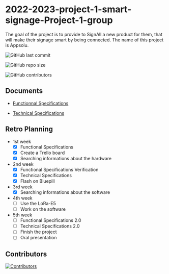 # 2022-2023-project-1-smart-signage-Project-1-group

The goal of the project is to provide to SignAll a new product for them, that will make their signage smart by being connected. The name of this project is Appsolu.

![GitHub last commit](https://img.shields.io/github/last-commit/algosup/2022-2023-project-1-smart-signage-Project-1-group)

![GitHub repo size](https://img.shields.io/github/repo-size/algosup/2022-2023-project-1-smart-signage-Project-1-group)

![GitHub contributors](https://img.shields.io/github/contributors/algosup/2022-2023-project-1-smart-signage-Project-1-group)

## Documents

- [Functionnal Specifications](https://github.com/algosup/2022-2023-project-1-smart-signage-Project-1-group/blob/main/documents/Functional_Specifications.md)

- [Technical Specifications](https://github.com/algosup/2022-2023-project-1-smart-signage-Project-1-group/blob/main/documents/Technical_Specifications.md)

## Retro Planning

- 1st week
  - [x] Functional Specifications
  - [x] Create a Trello board
  - [x] Searching informations about the hardware
- 2nd week
  - [x] Functional Specifications Verification
  - [x] Technical Specifications
  - [x] Flash on Bluepill
- 3rd week
  - [x] Searching informations about the software
- 4th week
  - [ ] Use the LoRa-E5
  - [ ] Work on the software
- 5th week
  - [ ] Functional Specifications 2.0
  - [ ] Technical Specifications 2.0
  - [ ] Finish the project
  - [ ] Oral presentation

## Contributors

[![Contributors](https://contrib.rocks/image?repo=algosup/2022-2023-project-1-smart-signage-Project-1-group)](https://github.com/algosup/2022-2023-project-1-smart-signage-Project-1-group/graphs/contributors)
